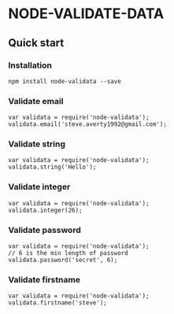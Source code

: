 
# NODE-VALIDATE-DATA

  

## Quick start

 ### Installation
 

    npm install node-validata --save

 ### Validate email
  

    var validata = require('node-validata');
	validata.email('steve.averty1992@gmail.com');
	
 ### Validate string
  

    var validata = require('node-validata');
	validata.string('Hello');
	
 ### Validate integer

    var validata = require('node-validata');
	validata.integer(26);
	
 ### Validate password

    var validata = require('node-validata');
    // 6 is the min length of password
	validata.password('secret', 6);

 ### Validate firstname

    var validata = require('node-validata');
	validata.firstname('steve');